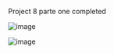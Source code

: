 Project 8 parte one completed


![image](https://github.com/lucasnsp/100DaysOfSwift/assets/122572631/d79b602d-174e-4c85-b605-b66742bdb268)

![image](https://github.com/lucasnsp/100DaysOfSwift/assets/122572631/c1229307-3a79-474c-b1b1-afc3527c4983)
